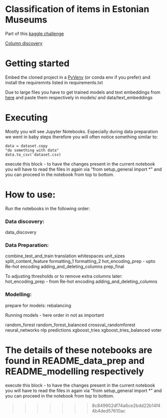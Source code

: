# Classification of items in Estonian Museums
Part of this [kaggle challenge](https://www.kaggle.com/competitions/caps-in-museums-data-part-2)

[Column discovery](https://docs.google.com/spreadsheets/d/1E4Z6RELIxHR8ZOggO6AyRTGMs3EQOBxrMZo25ahPMXM/edit?usp=sharing)

# Getting started
Embed the cloned project in a [PyVenv](https://docs.python.org/3/library/venv.html) (or conda env if you prefer) and install the requiremnts listed in requirements.txt

Due to large files you have to get trained models and text embeddings from [here](https://www.dropbox.com/sh/a8nhnkf63um3r29/AADpV1nNK4aR2CJBiB7YONB9a?dl=0) and paste them respectively in models/ and data/text_embeddings


# Executing
Mostly you will see Jupyter Notebooks. Especially during data preparation we went in baby steps therefore you will often notice something similar to:

```
data = dataset.copy
"do something with data"
data.to_csv('dataset.csv)
```
execute this block - to have the changes present in the current notebook you will have to read the files in again via "from setup_general import *" and you can proceed in the notebook from top to bottom.

# How to use:

Run the notebooks in the following order:

### Data discovery:

data_discovery

### Data Preparation:

combine_test_and_train
translation
whitespaces
unit_sizes
split_content_feature
formatting_1
formatting_2
hot_encoding_prep - upto Re-hot encoding 
adding_and_deleting_columns
prep_final

To adjusting thresholds or to remove extra columns later:
hot_encoding_prep - from Re-hot encoding 
adding_and_deleting_columns


### Modelling: 

prepare for models:
rebalancing

Running models - here order in not as important 

random_forest
random_forest_balanced
crossval_randomforest
neural_networks
nlp
predictions
xgboost_tries
xgboost_tries_balanced
voter

The details of these notebooks are found in README_data_prep and README_modelling respectively 
=======
execute this block - to have the changes present in the current notebook you will have to read the files in again via "from setup_general import *" and you can proceed in the notebook from top to bottom.
>>>>>>> 8c849902df74a6ce2bdd22b14f44b4ded57610ac

